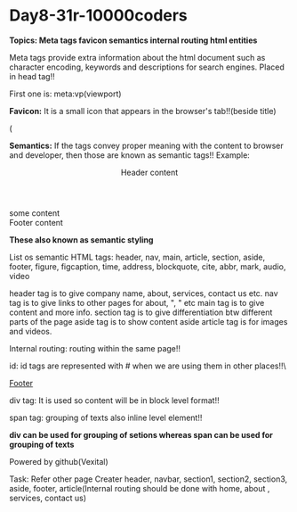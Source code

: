 # Day8-31r-10000coders
<!--Postion: sticky; top:0;-->

**Topics:
Meta tags
favicon
semantics
internal routing
html entities**

Meta tags provide extra information about the html document such as character encoding, keywords and descriptions for search engines.
Placed in head tag!!

First one is:
meta:vp(viewport)

**Favicon:**
It is a small icon that appears in the browser's tab!!(beside title)

<link rel="icon" href="link of the icon">
(<!--Relation type    Link of the iamge-->


**Semantics:**
If the tags convey proper meaning with the content to browser and developer, then those are known as semantic tags!!
Example:
<header>Header content</header>
<article>some content</article>
<footer>Footer content</footer>

**These also known as semantic styling**

List os semantic HTML tags:
header, nav, main, article, section, aside, footer, figure, figcaption, time, address, blockquote, cite, abbr, mark, audio, video



header tag is to give company name, about, services, contact us etc.
nav tag is to give links to other pages for about, ", " etc
main tag is to give content and more info.
section tag is to give differentiation btw different parts of the page
aside tag is to show content aside
article tag is for images and videos.

Internal routing: routing within the same page!!

id:
id tags are represented with # when we are using them in other places!!\

<a href="#footer">Footer</a>


div tag:
It is used so content will be in block level format!!

span tag:
grouping of texts also inline level element!!

**div can be used for grouping of setions
whereas span can be used for grouping of texts**

<section>
  <footer>
    Powered by github(Vexital)
  </footer>
</section>

Task:
Refer other page
Creater header, navbar, section1, section2, section3, aside, footer, article(Internal routing should be done with home, about , services, contact us)
